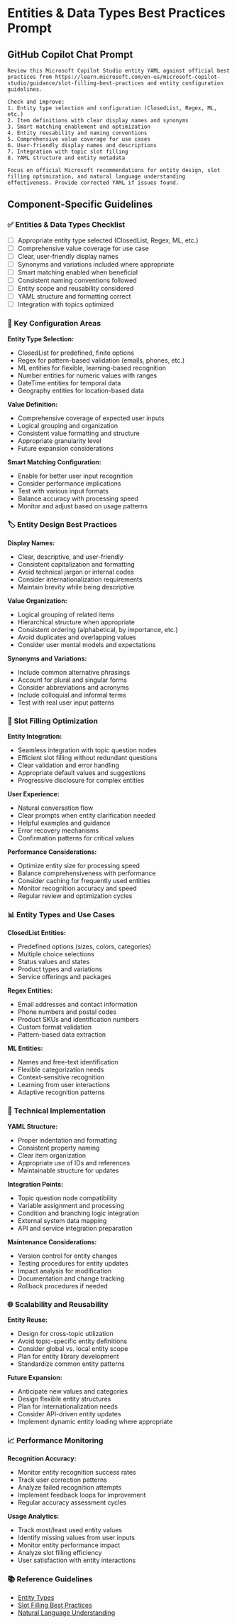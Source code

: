 # Entities & Data Types Best Practices Prompt

## GitHub Copilot Chat Prompt

```
Review this Microsoft Copilot Studio entity YAML against official best practices from https://learn.microsoft.com/en-us/microsoft-copilot-studio/guidance/slot-filling-best-practices and entity configuration guidelines.

Check and improve:
1. Entity type selection and configuration (ClosedList, Regex, ML, etc.)
2. Item definitions with clear display names and synonyms
3. Smart matching enablement and optimization
4. Entity reusability and naming conventions
5. Comprehensive value coverage for use cases
6. User-friendly display names and descriptions
7. Integration with topic slot filling
8. YAML structure and entity metadata

Focus on official Microsoft recommendations for entity design, slot filling optimization, and natural language understanding effectiveness. Provide corrected YAML if issues found.
```

## Component-Specific Guidelines

### ✅ Entities & Data Types Checklist
- [ ] Appropriate entity type selected (ClosedList, Regex, ML, etc.)
- [ ] Comprehensive value coverage for use case
- [ ] Clear, user-friendly display names
- [ ] Synonyms and variations included where appropriate
- [ ] Smart matching enabled when beneficial
- [ ] Consistent naming conventions followed
- [ ] Entity scope and reusability considered
- [ ] YAML structure and formatting correct
- [ ] Integration with topics optimized

### 🎯 Key Configuration Areas

**Entity Type Selection:**
- ClosedList for predefined, finite options
- Regex for pattern-based validation (emails, phones, etc.)
- ML entities for flexible, learning-based recognition
- Number entities for numeric values with ranges
- DateTime entities for temporal data
- Geography entities for location-based data

**Value Definition:**
- Comprehensive coverage of expected user inputs
- Logical grouping and organization
- Consistent value formatting and structure
- Appropriate granularity level
- Future expansion considerations

**Smart Matching Configuration:**
- Enable for better user input recognition
- Consider performance implications
- Test with various input formats
- Balance accuracy with processing speed
- Monitor and adjust based on usage patterns

### 🏷️ Entity Design Best Practices

**Display Names:**
- Clear, descriptive, and user-friendly
- Consistent capitalization and formatting
- Avoid technical jargon or internal codes
- Consider internationalization requirements
- Maintain brevity while being descriptive

**Value Organization:**
- Logical grouping of related items
- Hierarchical structure when appropriate
- Consistent ordering (alphabetical, by importance, etc.)
- Avoid duplicates and overlapping values
- Consider user mental models and expectations

**Synonyms and Variations:**
- Include common alternative phrasings
- Account for plural and singular forms
- Consider abbreviations and acronyms
- Include colloquial and informal terms
- Test with real user input patterns

### 🔄 Slot Filling Optimization

**Entity Integration:**
- Seamless integration with topic question nodes
- Efficient slot filling without redundant questions
- Clear validation and error handling
- Appropriate default values and suggestions
- Progressive disclosure for complex entities

**User Experience:**
- Natural conversation flow
- Clear prompts when entity clarification needed
- Helpful examples and guidance
- Error recovery mechanisms
- Confirmation patterns for critical values

**Performance Considerations:**
- Optimize entity size for processing speed
- Balance comprehensiveness with performance
- Consider caching for frequently used entities
- Monitor recognition accuracy and speed
- Regular review and optimization cycles

### 📊 Entity Types and Use Cases

**ClosedList Entities:**
- Predefined options (sizes, colors, categories)
- Multiple choice selections
- Status values and states
- Product types and variations
- Service offerings and packages

**Regex Entities:**
- Email addresses and contact information
- Phone numbers and postal codes
- Product SKUs and identification numbers
- Custom format validation
- Pattern-based data extraction

**ML Entities:**
- Names and free-text identification
- Flexible categorization needs
- Context-sensitive recognition
- Learning from user interactions
- Adaptive recognition patterns

### 🔧 Technical Implementation

**YAML Structure:**
- Proper indentation and formatting
- Consistent property naming
- Clear item organization
- Appropriate use of IDs and references
- Maintainable structure for updates

**Integration Points:**
- Topic question node compatibility
- Variable assignment and processing
- Condition and branching logic integration
- External system data mapping
- API and service integration preparation

**Maintenance Considerations:**
- Version control for entity changes
- Testing procedures for entity updates
- Impact analysis for modification
- Documentation and change tracking
- Rollback procedures if needed

### 🌐 Scalability and Reusability

**Entity Reuse:**
- Design for cross-topic utilization
- Avoid topic-specific entity definitions
- Consider global vs. local entity scope
- Plan for entity library development
- Standardize common entity patterns

**Future Expansion:**
- Anticipate new values and categories
- Design flexible entity structures
- Plan for internationalization needs
- Consider API-driven entity updates
- Implement dynamic entity loading where appropriate

### 📈 Performance Monitoring

**Recognition Accuracy:**
- Monitor entity recognition success rates
- Track user correction patterns
- Analyze failed recognition attempts
- Implement feedback loops for improvement
- Regular accuracy assessment cycles

**Usage Analytics:**
- Track most/least used entity values
- Identify missing values from user inputs
- Monitor entity performance impact
- Analyze slot filling efficiency
- User satisfaction with entity interactions

### 📚 Reference Guidelines
- [Entity Types](https://learn.microsoft.com/en-us/microsoft-copilot-studio/entities)
- [Slot Filling Best Practices](https://learn.microsoft.com/en-us/microsoft-copilot-studio/guidance/slot-filling-best-practices)
- [Natural Language Understanding](https://learn.microsoft.com/en-us/microsoft-copilot-studio/advanced-ai-features)
